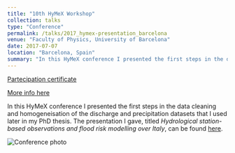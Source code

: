 ```yaml
---
title: "10th HyMeX Workshop"
collection: talks
type: "Conference"
permalink: /talks/2017_hymex-presentation_barcelona
venue: "Faculty of Physics, University of Barcelona"
date: 2017-07-07
location: "Barcelona, Spain"
summary: "In this HyMeX conference I presented the first steps in the data cleaning and homogeneisation of the discharge and precipitation datasets that I used later in my PhD thesis."
---
```


[Partecipation certificate](https://adrfantini.github.io/files/part_cert/2017_hymex-presentation_barcelona.pdf)

[More info here](https://www.hymex.org/?page=public/workshops/10/programme)

In this HyMeX conference I presented the first steps in the data cleaning and homogeneisation of the discharge and precipitation datasets that I used later in my PhD thesis. The presentation I gave, titled _Hydrological station-based observations and flood risk modelling over Italy_, can be found [here](https://slides.com/odineidolon/chym2017-2).

![Conference photo](https://www.hymex.org/images/10th_workshop_group.jpg)
